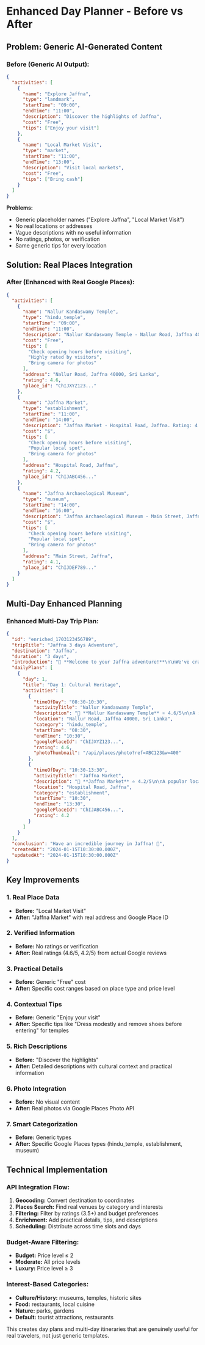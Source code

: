 # Enhanced Day Planner - Before vs After

## Problem: Generic AI-Generated Content

### Before (Generic AI Output):
```json
{
  "activities": [
    {
      "name": "Explore Jaffna",
      "type": "landmark",
      "startTime": "09:00",
      "endTime": "11:00",
      "description": "Discover the highlights of Jaffna",
      "cost": "Free",
      "tips": ["Enjoy your visit"]
    },
    {
      "name": "Local Market Visit",
      "type": "market",
      "startTime": "11:00",
      "endTime": "13:00",
      "description": "Visit local markets",
      "cost": "Free",
      "tips": ["Bring cash"]
    }
  ]
}
```

**Problems:**
- Generic placeholder names ("Explore Jaffna", "Local Market Visit")
- No real locations or addresses
- Vague descriptions with no useful information
- No ratings, photos, or verification
- Same generic tips for every location

## Solution: Real Places Integration

### After (Enhanced with Real Google Places):
```json
{
  "activities": [
    {
      "name": "Nallur Kandaswamy Temple",
      "type": "hindu_temple",
      "startTime": "09:00",
      "endTime": "11:00",
      "description": "Nallur Kandaswamy Temple - Nallur Road, Jaffna 40000, Sri Lanka. Rating: 4.6/5",
      "cost": "Free",
      "tips": [
        "Check opening hours before visiting",
        "Highly rated by visitors",
        "Bring camera for photos"
      ],
      "address": "Nallur Road, Jaffna 40000, Sri Lanka",
      "rating": 4.6,
      "place_id": "ChIJXYZ123..."
    },
    {
      "name": "Jaffna Market",
      "type": "establishment",
      "startTime": "11:00",
      "endTime": "14:00",
      "description": "Jaffna Market - Hospital Road, Jaffna. Rating: 4.2/5",
      "cost": "$",
      "tips": [
        "Check opening hours before visiting",
        "Popular local spot",
        "Bring camera for photos"
      ],
      "address": "Hospital Road, Jaffna",
      "rating": 4.2,
      "place_id": "ChIJABC456..."
    },
    {
      "name": "Jaffna Archaeological Museum",
      "type": "museum",
      "startTime": "14:00",
      "endTime": "16:00",
      "description": "Jaffna Archaeological Museum - Main Street, Jaffna. Rating: 4.1/5",
      "cost": "$",
      "tips": [
        "Check opening hours before visiting",
        "Popular local spot",
        "Bring camera for photos"
      ],
      "address": "Main Street, Jaffna",
      "rating": 4.1,
      "place_id": "ChIJDEF789..."
    }
  ]
}
```

## Multi-Day Enhanced Planning

### Enhanced Multi-Day Trip Plan:
```json
{
  "id": "enriched_1703123456789",
  "tripTitle": "Jaffna 3 days Adventure",
  "destination": "Jaffna",
  "duration": "3 days",
  "introduction": "🌟 **Welcome to your Jaffna adventure!**\n\nWe've crafted this 3 days itinerary using real places and current ratings to give you authentic experiences.\n\n**Your itinerary includes:**\n✨ 12 hand-picked locations\n🍽️ Highly-rated dining experiences\n📍 Real addresses and directions\n💰 Budget-appropriate recommendations",
  "dailyPlans": [
    {
      "day": 1,
      "title": "Day 1: Cultural Heritage",
      "activities": [
        {
          "timeOfDay": "08:30-10:30",
          "activityTitle": "Nallur Kandaswamy Temple",
          "description": "📍 **Nallur Kandaswamy Temple** ⭐ 4.6/5\n\nA sacred site offering spiritual tranquility and architectural beauty.\n\n🕒 **Duration:** 45-60 minutes\n💰 **Cost:** Free-$5\n💡 **Tip:** Dress modestly and remove shoes before entering",
          "location": "Nallur Road, Jaffna 40000, Sri Lanka",
          "category": "hindu_temple",
          "startTime": "08:30",
          "endTime": "10:30",
          "googlePlaceId": "ChIJXYZ123...",
          "rating": 4.6,
          "photoThumbnail": "/api/places/photo?ref=ABC123&w=400"
        },
        {
          "timeOfDay": "10:30-13:30",
          "activityTitle": "Jaffna Market",
          "description": "📍 **Jaffna Market** ⭐ 4.2/5\n\nA popular local attraction offering authentic experiences in Jaffna.\n\n🕒 **Duration:** 1-2 hours\n💰 **Cost:** $5-15\n💡 **Tip:** Check opening hours and bring water",
          "location": "Hospital Road, Jaffna",
          "category": "establishment",
          "startTime": "10:30",
          "endTime": "13:30",
          "googlePlaceId": "ChIJABC456...",
          "rating": 4.2
        }
      ]
    }
  ],
  "conclusion": "Have an incredible journey in Jaffna! 🌟",
  "createdAt": "2024-01-15T10:30:00.000Z",
  "updatedAt": "2024-01-15T10:30:00.000Z"
}
```

## Key Improvements

### 1. Real Place Data
- **Before:** "Local Market Visit"
- **After:** "Jaffna Market" with real address and Google Place ID

### 2. Verified Information
- **Before:** No ratings or verification
- **After:** Real ratings (4.6/5, 4.2/5) from actual Google reviews

### 3. Practical Details
- **Before:** Generic "Free" cost
- **After:** Specific cost ranges based on place type and price level

### 4. Contextual Tips
- **Before:** Generic "Enjoy your visit"
- **After:** Specific tips like "Dress modestly and remove shoes before entering" for temples

### 5. Rich Descriptions
- **Before:** "Discover the highlights"
- **After:** Detailed descriptions with cultural context and practical information

### 6. Photo Integration
- **Before:** No visual content
- **After:** Real photos via Google Places Photo API

### 7. Smart Categorization
- **Before:** Generic types
- **After:** Specific Google Places types (hindu_temple, establishment, museum)

## Technical Implementation

### API Integration Flow:
1. **Geocoding:** Convert destination to coordinates
2. **Places Search:** Find real venues by category and interests
3. **Filtering:** Filter by ratings (3.5+) and budget preferences
4. **Enrichment:** Add practical details, tips, and descriptions
5. **Scheduling:** Distribute across time slots and days

### Budget-Aware Filtering:
- **Budget:** Price level ≤ 2
- **Moderate:** All price levels
- **Luxury:** Price level ≥ 3

### Interest-Based Categories:
- **Culture/History:** museums, temples, historic sites
- **Food:** restaurants, local cuisine
- **Nature:** parks, gardens
- **Default:** tourist attractions, restaurants

This creates day plans and multi-day itineraries that are genuinely useful for real travelers, not just generic templates.